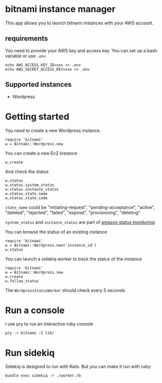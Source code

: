 # bitnami instance manager

This app allows you to launch bitnami instances with your AWS account.

## requirements

You need to provide your AWS key and access key.
You can set up a bash variable or use `.env`

    echo AWS_ACCESS_KEY_ID=xxx >> .env
    echo AWS_SECRET_ACCESS_KEY=xxx >> .env

## Supported instances

* Wordpress

# Getting started

You need to create a new Wordpress instance.

    require 'bitnami'
    w = Bitnami::Wordpress.new

You can create a new Ec2 instance

    w.create

And check the status

    w.status
    w.status.system_status
    w.status.instance_status
    w.status.state_name
    w.status.state_code

`state_name` could be "initiating-request", "pending-acceptance", "active", "deleted", "rejected", "failed", "expired", "provisioning", "deleting"

`system_status` and `instance_status` are part of [amazon status monitoring](http://docs.aws.amazon.com/AWSEC2/latest/UserGuide/monitoring-system-instance-status-check.html)

You can browse the status of an existing instance

    require 'bitnami'
    w = Bitnami::Wordpress.new('instance_id')
    w.status

You can launch a sidekiq worker to track the status of the instance

    require 'bitnami'
    w = Bitnami::Wordpress.new
    w.create
    w.follow_status

The `WordpressStatusWorker` should check every 5 seconds

# Run a console

I use pry to run an interactive ruby console

    pry -r bitnami -I lib/

# Run sidekiq

Sidekiq is designed to run with Rails. But you can make it run with ruby:

    bundle exec sidekiq -r ./worker.rb
